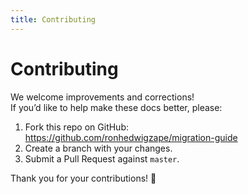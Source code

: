 ```yaml
---
title: Contributing
---
```


# Contributing

We welcome improvements and corrections!  
If you’d like to help make these docs better, please:

1. Fork this repo on GitHub:  
   https://github.com/ronhedwigzape/migration-guide
2. Create a branch with your changes.
3. Submit a Pull Request against `master`.

Thank you for your contributions! 🎉
